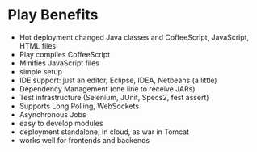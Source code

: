 # Play Benefits
* Hot deployment changed Java classes and CoffeeScript, JavaScript, HTML files
* Play compiles CoffeeScript
* Minifies JavaScript files
* simple setup
* IDE support: just an editor, Eclipse, IDEA, Netbeans (a little)
* Dependency Management (one line to receive JARs)
* Test infrastructure (Selenium, JUnit, Specs2, fest assert)
* Supports Long Polling, WebSockets
* Asynchronous Jobs
* easy to develop modules
* deployment standalone, in cloud, as war in Tomcat
* works well for frontends and backends